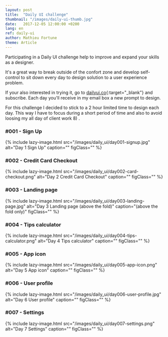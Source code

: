 ```yaml
---
layout: post
title:  "Daily UI challenge"
thumbnail: "/images/daily-ui-thumb.jpg"
date:   2017-12-05 12:00:00 +0200
lang: en
ref: daily-ui
author: Mathieu Fortune
theme: Article
---
```


Participating in a Daily UI challenge help to improve and expand your skills as a designer.

It's a great way to break outside of the confort zone and develop self-control to sit down every day to design solution to a user experience problem.

If your also interested in trying it, go to [dailyui.co](http://www.dailyui.co/ "Website to subscribe to the Daily UI challenge"){:target="_blank"} and subscribe. Each day you'll receive in my email box a new prompt to design.

For this challenge I decided to stick to a 2 hour limited time to design each day.
This way I have to focus during a short period of time and also to avoid loosing my all day of client work 8) .


### #001 - Sign Up

{% include lazy-image.html src="/images/daily_ui/day001-signup.jpg" alt="Day 1 Sign Up" caption="" figClass="" %}

### #002 - Credit Card Checkout

{% include lazy-image.html src="/images/daily_ui/day002-card-checkout.png" alt="Day 2 Credit Card Checkout" caption="" figClass="" %}

### #003 - Landing page

{% include lazy-image.html src="/images/daily_ui/day003-landing-page.jpg" alt="Day 3 Landing page (above the fold)" caption="(above the fold only)" figClass="" %}

### #004 - Tips calculator

{% include lazy-image.html src="/images/daily_ui/day004-tips-calculator.png" alt="Day 4 Tips calculator" caption="" figClass="" %}

### #005 - App icon

{% include lazy-image.html src="/images/daily_ui/day005-app-icon.png" alt="Day 5 App icon" caption="" figClass="" %}

### #006 - User profile

{% include lazy-image.html src="/images/daily_ui/day006-user-profile.jpg" alt="Day 6 User profile" caption="" figClass="" %}

### #007 - Settings

{% include lazy-image.html src="/images/daily_ui/day007-settings.png" alt="Day 7 Settings" caption="" figClass="" %}